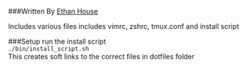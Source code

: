 ###Written By [Ethan House](https://github.com/ehouse)

Includes various files
includes vimrc, zshrc, tmux.conf and install script

###Setup
run the install script<br />
`./bin/install_script.sh`<br />
This creates soft links to the correct files in dotfiles folder<br />
